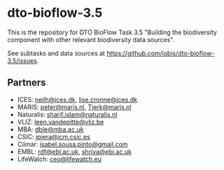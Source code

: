 # dto-bioflow-3.5

This is the repository for DTO BioFlow Task 3.5 "Building the biodiversity component with other relevant biodiversity data sources".

See subtasks and data sources at <https://github.com/iobis/dto-bioflow-3.5/issues>.

## Partners

- ICES: neilh@ices.dk, lise.cronne@ices.dk
- MARIS: peter@maris.nl, Tjerk@maris.nl 
- Naturalis: sharif.islam@naturalis.nl
- VLIZ: leen.vandepitte@vliz.be
- MBA: dble@mba.ac.uk
- CSIC: jpiera@icm.csic.es
- Ciimar: isabel.sousa.pinto@gmail.com
- EMBL: rdf@ebi.ac.uk, shriya@ebi.ac.uk
- LifeWatch: ceo@lifewatch.eu

